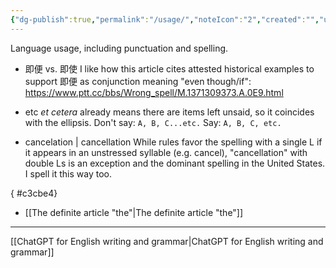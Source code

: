 ```yaml
---
{"dg-publish":true,"permalink":"/usage/","noteIcon":"2","created":"","updated":""}
---
```


Language usage, including punctuation and spelling.

- 即便 vs. 即使
I like how this article cites attested historical examples to support 即便 as conjunction meaning "even though/if":
	https://www.ptt.cc/bbs/Wrong_spell/M.1371309373.A.0E9.html

- etc
*et cetera* already means there are items left unsaid, so it coincides with the ellipsis. 
Don't say: `A, B, C...etc.`
Say: `A, B, C, etc.`

- cancelation | cancellation
While rules favor the spelling with a single L if it appears in an unstressed syllable (e.g. cancel), "cancellation" with double Ls is an exception and the dominant spelling in the United States. I spell it this way too.

{ #c3cbe4}

- [[The definite article "the"\|The definite article "the"]]

---
[[ChatGPT for English writing and grammar\|ChatGPT for English writing and grammar]]
